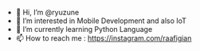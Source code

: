 - 👋 Hi, I’m @ryuzune
- 👀 I’m interested in Mobile Development and also IoT
- 🌱 I’m currently learning Python Language
- 📫 How to reach me : https://instagram.com/raafigian

<!---
ryuzune/ryuzune is a ✨ special ✨ repository because its `README.md` (this file) appears on your GitHub profile.
You can click the Preview link to take a look at your changes.
--->
